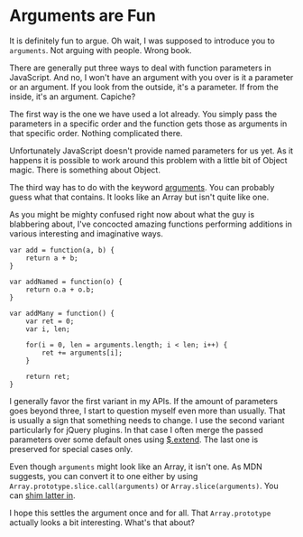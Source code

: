 # Arguments are Fun

It is definitely fun to argue. Oh wait, I was supposed to introduce you to `arguments`. Not arguing with people. Wrong book.

There are generally put three ways to deal with function parameters in JavaScript. And no, I won't have an argument with you over is it a parameter or an argument. If you look from the outside, it's a parameter. If from the inside, it's an argument. Capiche?

The first way is the one we have used a lot already. You simply pass the parameters in a specific order and the function gets those as arguments in that specific order. Nothing complicated there.

Unfortunately JavaScript doesn't provide named parameters for us yet. As it happens it is possible to work around this problem with a little bit of Object magic. There is something about Object.

The third way has to do with the keyword [arguments](https://developer.mozilla.org/en-US/docs/JavaScript/Reference/Functions_and_function_scope/arguments). You can probably guess what that contains. It looks like an Array but isn't quite like one.

As you might be mighty confused right now about what the guy is blabbering about, I've concocted amazing functions performing additions in various interesting and imaginative ways.

```
var add = function(a, b) {
    return a + b;
}

var addNamed = function(o) {
    return o.a + o.b;
}

var addMany = function() {
    var ret = 0;
    var i, len;

    for(i = 0, len = arguments.length; i < len; i++) {
        ret += arguments[i];
    }

    return ret;
}
```

I generally favor the first variant in my APIs. If the amount of parameters goes beyond three, I start to question myself even more than usually. That is usually a sign that something needs to change. I use the second variant particularly for jQuery plugins. In that case I often merge the passed parameters over some default ones using [$.extend](http://api.jquery.com/jQuery.extend/). The last one is preserved for special cases only.

Even though `arguments` might look like an Array, it isn't one. As MDN suggests, you can convert it to one either by using `Array.prototype.slice.call(arguments)` or `Array.slice(arguments)`. You can [shim latter in](https://developer.mozilla.org/en-US/docs/JavaScript/Reference/Global_Objects/Array#Array_generic_methods).

I hope this settles the argument once and for all. That `Array.prototype` actually looks a bit interesting. What's that about?
